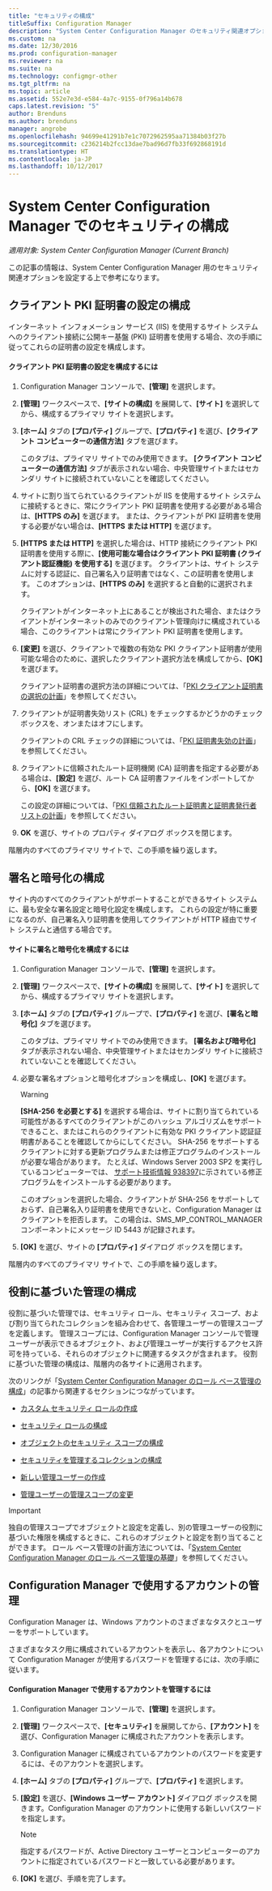 ```yaml
---
title: "セキュリティの構成"
titleSuffix: Configuration Manager
description: "System Center Configuration Manager のセキュリティ関連オプションを構成します。"
ms.custom: na
ms.date: 12/30/2016
ms.prod: configuration-manager
ms.reviewer: na
ms.suite: na
ms.technology: configmgr-other
ms.tgt_pltfrm: na
ms.topic: article
ms.assetid: 552e7e3d-e584-4a7c-9155-0f796a14b678
caps.latest.revision: "5"
author: Brenduns
ms.author: brenduns
manager: angrobe
ms.openlocfilehash: 94699e41291b7e1c7072962595aa71384b03f27b
ms.sourcegitcommit: c236214b2fcc13dae7bad96d7fb33f692868191d
ms.translationtype: HT
ms.contentlocale: ja-JP
ms.lasthandoff: 10/12/2017
---
```

# <a name="configure-security-in-system-center-configuration-manager"></a>System Center Configuration Manager でのセキュリティの構成

*適用対象: System Center Configuration Manager (Current Branch)*

この記事の情報は、System Center Configuration Manager 用のセキュリティ関連オプションを設定する上で参考になります。  

##  <a name="BKMK_ConfigureClientPKI"></a> クライアント PKI 証明書の設定の構成  
インターネット インフォメーション サービス (IIS) を使用するサイト システムへのクライアント接続に公開キー基盤 (PKI) 証明書を使用する場合、次の手順に従ってこれらの証明書の設定を構成します。  

#### <a name="to-configure-client-pki-certificate-settings"></a>クライアント PKI 証明書の設定を構成するには  

1.  Configuration Manager コンソールで、**[管理]** を選択します。  

2.  **[管理]** ワークスペースで、**[サイトの構成]** を展開して、**[サイト]** を選択してから、構成するプライマリ サイトを選択します。  

3.  **[ホーム]** タブの **[プロパティ]** グループで、**[プロパティ]** を選び、**[クライアント コンピューターの通信方法]** タブを選びます。  

    このタブは、プライマリ サイトでのみ使用できます。 **[クライアント コンピューターの通信方法]** タブが表示されない場合、中央管理サイトまたはセカンダリ サイトに接続されていないことを確認してください。  

4.  サイトに割り当てられているクライアントが IIS を使用するサイト システムに接続するときに、常にクライアント PKI 証明書を使用する必要がある場合は、**[HTTPS のみ]** を選びます。 または、クライアントが PKI 証明書を使用する必要がない場合は、**[HTTPS または HTTP]** を選びます。  

5.  **[HTTPS または HTTP]** を選択した場合は、HTTP 接続にクライアント PKI 証明書を使用する際に、**[使用可能な場合はクライアント PKI 証明書 (クライアント認証機能) を使用する]** を選びます。 クライアントは、サイト システムに対する認証に、自己署名入り証明書ではなく、この証明書を使用します。 このオプションは、**[HTTPS のみ]** を選択すると自動的に選択されます。  

    クライアントがインターネット上にあることが検出された場合、またはクライアントがインターネットのみでのクライアント管理向けに構成されている場合、このクライアントは常にクライアント PKI 証明書を使用します。  

6.  **[変更]** を選び、クライアントで複数の有効な PKI クライアント証明書が使用可能な場合のために、選択したクライアント選択方法を構成してから、**[OK]** を選びます。  

    クライアント証明書の選択方法の詳細については、「[PKI クライアント証明書の選択の計画](../../../core/plan-design/security/plan-for-security.md#BKMK_PlanningForClientCertificateSelection)」を参照してください。  

7.  クライアントが証明書失効リスト (CRL) をチェックするかどうかのチェック ボックスを、オンまたはオフにします。  

    クライアントの CRL チェックの詳細については、「[PKI 証明書失効の計画](../../../core/plan-design/security/plan-for-security.md#BKMK_PlanningForCRLs)」を参照してください。  

8.  クライアントに信頼されたルート証明機関 (CA) 証明書を指定する必要がある場合は、**[設定]** を選び、ルート CA 証明書ファイルをインポートしてから、**[OK]** を選びます。  

    この設定の詳細については、「[PKI 信頼されたルート証明書と証明書発行者リストの計画](../../../core/plan-design/security/plan-for-security.md#BKMK_PlanningForRootCAs)」を参照してください。  

9. **OK** を選び、サイトの プロパティ ダイアログ ボックスを閉じます。  

階層内のすべてのプライマリ サイトで、この手順を繰り返します。  

##  <a name="BKMK_ConfigureSigningEncryption"></a> 署名と暗号化の構成  
サイト内のすべてのクライアントがサポートすることができるサイト システムに、最も安全な署名設定と暗号化設定を構成します。 これらの設定が特に重要になるのが、自己署名入り証明書を使用してクライアントが HTTP 経由でサイト システムと通信する場合です。  

#### <a name="to-configure-signing-and-encryption-for-a-site"></a>サイトに署名と暗号化を構成するには  

1.  Configuration Manager コンソールで、**[管理]** を選択します。  

2.  **[管理]** ワークスペースで、**[サイトの構成]** を展開して、**[サイト]** を選択してから、構成するプライマリ サイトを選択します。  

3.  **[ホーム]** タブの **[プロパティ]** グループで、**[プロパティ]** を選び、**[署名と暗号化]** タブを選びます。  

    このタブは、プライマリ サイトでのみ使用できます。 **[署名および暗号化]** タブが表示されない場合、中央管理サイトまたはセカンダリ サイトに接続されていないことを確認してください。  

4.  必要な署名オプションと暗号化オプションを構成し、**[OK]** を選びます。  

    > [!WARNING]  
    >  **[SHA-256 を必要とする]** を選択する場合は、サイトに割り当てられている可能性があるすべてのクライアントがこのハッシュ アルゴリズムをサポートできること、またはこれらのクライアントに有効な PKI クライアント認証証明書があることを確認してからにしてください。 SHA-256 をサポートするクライアントに対する更新プログラムまたは修正プログラムのインストールが必要な場合があります。 たとえば、Windows Server 2003 SP2 を実行しているコンピューターでは、 [サポート技術情報 938397](http://go.microsoft.com/fwlink/p/?LinkId=226666)に示されている修正プログラムをインストールする必要があります。  
    >   
    >  このオプションを選択した場合、クライアントが SHA-256 をサポートしておらず、自己署名入り証明書を使用できないと、Configuration Manager はクライアントを拒否します。 この場合は、SMS_MP_CONTROL_MANAGER コンポーネントにメッセージ ID 5443 が記録されます。  

5.  **[OK]** を選び、サイトの **[プロパティ]** ダイアログ ボックスを閉じます。  

階層内のすべてのプライマリ サイトで、この手順を繰り返します。  

##  <a name="BKMK_ConfigureRBA"></a> 役割に基づいた管理の構成  
役割に基づいた管理では、セキュリティ ロール、セキュリティ スコープ、および割り当てられたコレクションを組み合わせて、各管理ユーザーの管理スコープを定義します。 管理スコープには、Configuration Manager コンソールで管理ユーザーが表示できるオブジェクト、および管理ユーザーが実行するアクセス許可を持っている、それらのオブジェクトに関連するタスクが含まれます。 役割に基づいた管理の構成は、階層内の各サイトに適用されます。  

次のリンクが「[System Center Configuration Manager のロール ベース管理の構成](../../../core/servers/deploy/configure/configure-role-based-administration.md)」の記事から関連するセクションにつながっています。  

-   [カスタム セキュリティ ロールの作成](../../../core/servers/deploy/configure/configure-role-based-administration.md#BKMK_CreateSecRole)  

-   [セキュリティ ロールの構成](../../../core/servers/deploy/configure/configure-role-based-administration.md#BKMK_ConfigSecRole)  

-   [オブジェクトのセキュリティ スコープの構成](../../../core/servers/deploy/configure/configure-role-based-administration.md#BKMK_ConfigSecScope)  

-   [セキュリティを管理するコレクションの構成](../../../core/servers/deploy/configure/configure-role-based-administration.md#BKMK_ConfigColl)  

-   [新しい管理ユーザーの作成](../../../core/servers/deploy/configure/configure-role-based-administration.md#BKMK_Create_AdminUser)  

-   [管理ユーザーの管理スコープの変更](../../../core/servers/deploy/configure/configure-role-based-administration.md#BKMK_ModAdminUser)  

> [!IMPORTANT]  
>  独自の管理スコープでオブジェクトと設定を定義し、別の管理ユーザーの役割に基づいた権限を構成するときに、これらのオブジェクトと設定を割り当てることができます。 ロール ベース管理の計画方法については、「[System Center Configuration Manager のロール ベース管理の基礎](../../../core/understand/fundamentals-of-role-based-administration.md)」を参照してください。  

##  <a name="BKMK_ManageAccounts"></a> Configuration Manager で使用するアカウントの管理  
Configuration Manager は、Windows アカウントのさまざまなタスクとユーザーをサポートしています。  

さまざまなタスク用に構成されているアカウントを表示し、各アカウントについて Configuration Manager が使用するパスワードを管理するには、次の手順に従います。  

#### <a name="to-manage-accounts-that-are-used-by-configuration-manager"></a>Configuration Manager で使用するアカウントを管理するには  

1.  Configuration Manager コンソールで、**[管理]** を選択します。  

2.  **[管理]** ワークスペースで、**[セキュリティ]** を展開してから、**[アカウント]** を選び、Configuration Manager に構成されたアカウントを表示します。  

3.  Configuration Manager に構成されているアカウントのパスワードを変更するには、そのアカウントを選択します。  

4.  **[ホーム]** タブの **[プロパティ]** グループで、**[プロパティ]** を選択します。  

5.  **[設定]** を選び、**[Windows ユーザー アカウント]** ダイアログ ボックスを開きます。Configuration Manager のアカウントに使用する新しいパスワードを指定します。  

    > [!NOTE]  
    >  指定するパスワードが、Active Directory ユーザーとコンピューターのアカウントに指定されているパスワードと一致している必要があります。  

6.  **[OK]** を選び、手順を完了します。  
